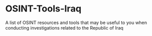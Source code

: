 # OSINT-Tools-Iraq
A list of OSINT resources and tools that may be useful to you when conducting investigations related to the Republic of Iraq
